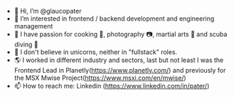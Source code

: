 - 👋 Hi, I’m @glaucopater
- 👀 I’m interested in frontend / backend development and engineering management 
- 🏓 I have passion for cooking 🍳, photography 📷, martial arts 🥋 and scuba diving 🤿
- 🦄 I don't believe in unicorns, neither in "fullstack" roles.
- 🌎 I worked in different industry and sectors, last but not least I was the Frontend Lead in Planetly(https://www.planetly.com/) and previously for the MSX Mwise Project(https://www.msxi.com/en/mwise/) 
- 📫 How to reach me: Linkedin (https://www.linkedin.com/in/pater/)

<!---
glaucopater/glaucopater is a ✨ special ✨ repository because its `README.md` (this file) appears on your GitHub profile.
You can click the Preview link to take a look at your changes.
--->
